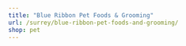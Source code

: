 ```yaml
---
title: "Blue Ribbon Pet Foods & Grooming"
url: /surrey/blue-ribbon-pet-foods-and-grooming/
shop: pet
---
```

